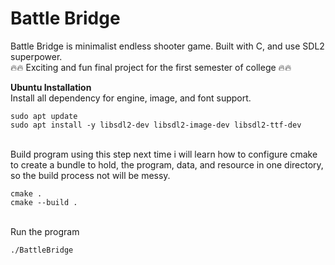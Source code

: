 # Battle Bridge
Battle Bridge is minimalist endless shooter game. Built with C, and use SDL2 superpower.<br/>
🔥🔥 Exciting and fun final project for the first semester of college 🔥🔥

**Ubuntu Installation**\
Install all dependency for engine, image, and font support.
```
sudo apt update
sudo apt install -y libsdl2-dev libsdl2-image-dev libsdl2-ttf-dev
```
\
Build program using this step
next time i will learn how to configure cmake to create a bundle to hold, the program, data, and resource in one directory, so the build process not will be messy.
```
cmake .
cmake --build .
```
\
Run the program
```
./BattleBridge
```
